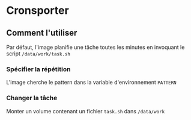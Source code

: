 # Cronsporter

## Comment l'utiliser

Par défaut, l'image planifie une tâche toutes les minutes en invoquant le script `/data/work/task.sh`

### Spécifier la répétition
L'image cherche le pattern dans la variable d'environnement `PATTERN`

### Changer la tâche
Monter un volume contenant un fichier `task.sh` dans `/data/work`
